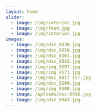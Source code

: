```yaml
---
layout: home
slider:
  - image: /img/interior.jpg
  - image: /img/food.jpg
  - image: /img/interior.jpg
images:
  - image: /img/dsc_0030.jpg
  - image: /img/dsc_0056.jpg
  - image: /img/dsc_0101.jpg
  - image: /img/dsc_0042.jpg
  - image: /img/img_9597.jpg
  - image: /img/img_9571.jpg
  - image: /img/dsc_0017 (2).jpg
  - image: /img/dsc_0109.jpg
  - image: /img/img_9500.jpg
  - image: /uploads/dsc-0006.jpg
  - image: /img/dsc_0043.jpg
---
```

